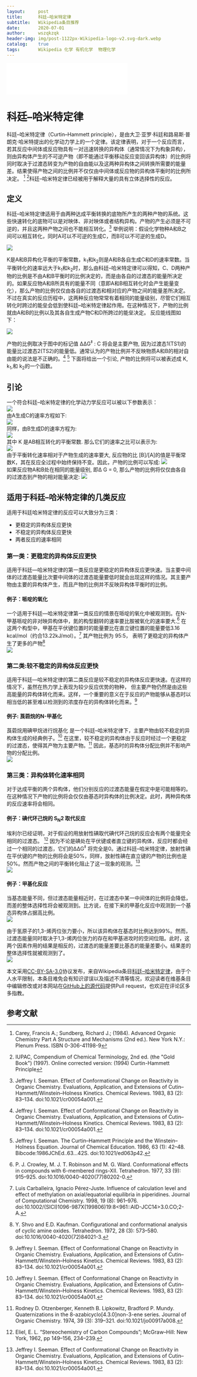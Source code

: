```yaml
---
layout:     post
title:      科廷–哈米特定律
subtitle:   Wikipedia条目推荐
date:       2020-07-01
author:     wszqkzqk
header-img: img/post-1122px-Wikipedia-logo-v2.svg-dark.webp
catalog:    true
tags:       Wikipedia 化学 有机化学  物理化学
---
```


<iframe frameborder="no" border="0" marginwidth="0" marginheight="0" width="330" height="86" src="//music.163.com/outchain/player?type=2&id=1391282017&auto=1&height=66"></iframe>

# 科廷–哈米特定律

科廷–哈米特定律（Curtin–Hammett principle），是由大卫·亚罗·科廷和路易斯·普朗克·哈米特提出的化学动力学上的一个定律。该定律表明，对于一个反应而言，若其反应中间体或反应物具有一对迅速转换的异构体（通常情况下为构象异构），则由异构体产生的不可逆产物（即不能通过平衡移动反应变回该异构体）的比例将同时取决于过渡态转变为产物的自由能以及这两种异构体之间转换所需要的能量差。结果使得产物之间的比例并不仅仅由中间体或反应物的异构体平衡时的比例所决定。 [^1] [^2]科廷–哈米特定律已经被用于解释大量的具有立体选择性的反应。

## 定义

科廷–哈米特定律适用于由两种达成平衡转换的底物所产生的两种产物的系统。这些快速转化的底物可以是对映体、非对映体或者结构异构。产物的产生必须是不可逆的，并且这两种产物之间也不能相互转化。[^3]
举例说明：假设化学物种A和B之间可以相互转化，同时A可以不可逆的生成C，而B可以不可逆的生成D。

![](/img/C-H原理平衡反应.svg)

K是A和B异构化平衡的平衡常数，k<sub>1</sub>和k<sub>2</sub>则是A和B各自生成C和D的速率常数。当平衡转化的速率远大于k<sub>1</sub>和k<sub>2</sub>时，那么由科廷–哈米特定律可以得知，C、D两种产物的比例是不由A和B平衡时的比例决定的，而是由各自的过渡态的能量所决定的。如果反应物A和B所具有的能量不同（意即A和B相互转化时会产生能量变化），那么产物的比例仅仅由各自的过渡态和相对应的产物之间的能量差所决定。不过在真实的反应历程中，这两种反应物常常有着相同的能量级别，尽管它们相互转化时跨过的能垒会低到使科廷–哈米特定律起作用。在这种情况下，产物的比例就由A和B的比例以及其各自生成产物C和D所跨过的能垒决定。
反应能线图如下：

![](/img/650px-Curtin-Hammett_Principle_Diagram.webp)

产物的比例取决于图中的标记值 ΔΔG<sup>‡</sup>  : C 将会是主要产物, 因为过渡态1(TS1)的能量比过渡态2(TS2)的能量低。通常认为的产物比例并不反映物质A和B的相对自由能的说法是不正确的。[^3] [^4] 下面将给出一个引论, 产物的比例将可以被表述成 K, k<sub>1</sub>,和 k<sub>2</sub>的一个函数。

## 引论

一个符合科廷–哈米特定律的化学动力学反应可以被以下参数表示：  
![](/img/C-H原理述图3.svg)  
由A生成C的速率方程如下:  
![](/img/C-H原理述图4.svg)  
同样，由B生成D的速率方程为:  
![](/img/C-H原理述图5.svg)  
其中 K 是AB相互转化的平衡常数. 那么它们的速率之比可以表示为:  
![](/img/C-H原理述图6.svg)  
由于平衡转化速率相对于产物生成的速率要大, 反应物的比 [B]/[A]的值是平衡常数K，其在反应全过程中始终保持不变。因此，产物的比例可以写成:
![](/img/C-H原理述图7.svg)  
如果反应物A和B处在相同的能量级别, 即Δ G = 0, 那么产物的比例将仅仅由各自的过渡态到产物的相对能量决定:
![](/img/C-H原理述图8.svg)

## 适用于科廷–哈米特定律的几类反应

适用于科廷哈米特定律的反应可以大致分为三类：

- 更稳定的异构体反应更快 
- 不稳定的异构体反应更快
- 两者反应的速率相同

### 第一类：更稳定的异构体反应更快

适用于科廷—哈米特定律的第一类反应是更稳定的异构体反应更快速。当主要中间体的过渡态能量比次要中间体的过渡态能量要低时就会出现这样的情况。其主要产物由主要的异构体产生，而且产物的比例并不反映异构体平衡时的比例。

#### 例子：哌啶的氧化

一个适用于科廷—哈米特定律第一类反应的情景在哌啶的氧化中被观测到。在N-甲基哌啶的非对映异构体中，氮的构型翻转的速率要比胺被氧化的速率要大.[^5] 在这两个构型中，甲基在平伏键位置时的能量要比在直立键位置的能量要低3.16 kcal/mol（约合13.22kJ/mol）。[^6] 其产物比例为 95:5， 表明了更稳定的异构体产生了更多的产物[^7]  
![](/img/C-H原理述图9.webp)

### 第二类:较不稳定的异构体反应更快

适用于科廷—哈米特定律的第二类反应是较不稳定的异构体反应更快速。在这样的情况下，虽然在热力学上表现为较少反应优势的物种， 但主要产物仍然是由这些高能量的异构体转化而来。这样，一个重要的意义在于反应的产物能够从基态时以相当低的甚至难以检测到的浓度存在的异构体转化而来。[^3]

#### 例子: 莨菪烷的N-甲基化

莨菪烷用碘甲烷进行烷基化 是一个科廷–哈米特定律下，主要产物由较不稳定的异构体生成的经典例子。[^3] 在这里，较不稳定的异构体由于反应时经过一个更稳定的过渡态，使得其产物为主要产物。[^8] 因此，基态时的异构体分配比例并不影响产物的分配比例。  
![](/img/C-H原理述图10.webp)

### 第三类：异构体转化速率相同

对于达成平衡的两个异构体，他们分别反应的过渡态能量在假定中是可能相等的。在这种情况下产物的比例将会仅仅由基态时异构体的比例决定。此时，两种异构体的反应速率将会相同。

#### 例子：碘代环己烷的 S<sub>N</sub>2 取代反应

埃利尔已经证明，对于假设的用放射性碘取代碘代环己烷的反应会有两个能量完全相同的过渡态。 [^9] 因为不论是碘处在平伏键或者直立键的异构体，反应时都会经过一个相同的过渡态，它们的ΔΔG<sup>‡</sup>  将完全是0。通过科廷–哈米特定律，放射性碘在平伏键的产物的比例将会是50%，同样，放射性碘在直立键的产物的比例也是50%。然而产物之间的平衡转化阻止了这一现象的观测。[^3]  
![](/img/C-H原理述图11.webp)

#### 例子：甲基化反应

当基态能量不同，但过渡态能量相近时，在过渡态中某一中间体的比例将会降低，而差的整体选择性将会被观测到。比方说，在接下来的甲基化反应中观测到一个基态异构体占据高比例。  
![](/img/C-H原理述图12.webp)

由于氢原子的1,3-烯丙位张力要小，所以该异构体在基态时比例达到99%。然而，过渡态能量同时取决于1,3-烯丙位张力的存在和甲基进攻时的空间位阻。此时，这两个因素作用的结果是相反的，过渡态的能量差要比基态的能量差要小。结果差的整体选择性就被观测到了。  
![](/img/C-H原理述图13.webp)

本文采用[CC-BY-SA-3.0](https://creativecommons.org/licenses/by-sa/3.0/)协议发布，来自Wikipedia条目[科廷–哈米特定律](https://zh.wikipedia.org/wiki/%E7%A7%91%E5%BB%B7%E2%80%93%E5%93%88%E7%B1%B3%E7%89%B9%E5%AE%9A%E5%BE%8B)，由于个人水平限制，本条目难免会有知识谬误以及描述不清等情况，欢迎读者在维基条目中编辑修改或对本网站在[GitHub上的源代码](https://github.com/wszqkzqk/wszqkzqk.github.io)提供Pull request，也欢迎在评论区多多指教。

## 参考文献

[^1]: Carey, Francis A.; Sundberg, Richard J.; (1984). Advanced Organic Chemistry Part A Structure and Mechanisms (2nd ed.). New York N.Y.: Plenum Press. ISBN 0-306-41198-9
 
[^2]: IUPAC, Compendium of Chemical Terminology, 2nd ed. (the "Gold Book") (1997). Online corrected version: (1994) Curtin-Hammett Principle
 
[^3]: Jeffrey I. Seeman. Effect of Conformational Change on Reactivity in Organic Chemistry. Evaluations, Application, and Extensions of Cutin–Hammett/Winstein–Holness Kinetics. Chemical Reviews. 1983, 83 (2): 83–134. doi:10.1021/cr00054a001.
 
[^4]: Jeffrey I. Seeman. The Curtin–Hammett Principle and the Winstein–Holness Equation. Journal of Chemical Education. 1986, 63 (1): 42–48. Bibcode:1986JChEd..63...42S. doi:10.1021/ed063p42.
 
[^5]: P. J. Crowley, M. J. T. Robinson and M. G. Ward. Conformational effects in compounds with 6-membered rings-XII. Tetrahedron. 1977, 33 (9): 915–925. doi:10.1016/0040-4020(77)80202-0.
 
[^6]: Luis Carballeira, Ignacio Pérez-Juste. Influence of calculation level and effect of methylation on axial/equatorial equilibria in piperidines. Journal of Computational Chemistry. 1998, 19 (8): 961–976. doi:10.1002/(SICI)1096-987X(199806)19:8<961::AID-JCC14>3.0.CO;2-A.
 
[^7]: Y. Shvo and E.D. Kaufman. Configurational and conformational analysis of cyclic amine oxides. Tetrahedron. 1972, 28 (3): 573–580. doi:10.1016/0040-4020(72)84021-3.
 
[^8]: Rodney D. Otzenberger, Kenneth B. Lipkowitz, Bradford P. Mundy. Quaternizations in the 8-azabicyclo[4.3.0]non-3-ene series. Journal of Organic Chemistry. 1974, 39 (3): 319–321. doi:10.1021/jo00917a008.
 
[^9]: Eliel, E. L. “Stereochemistry of Carbon Compounds”; McGraw–Hill: New York, 1962, pp 149–156, 234–239.
 
[^10]: Giese, B.; Kopping, B.; Gobel, T.; Dickhaut, J.; Thoma, G.; Kulicke, K.; Trach, F. Organic Reactions. 2004.
